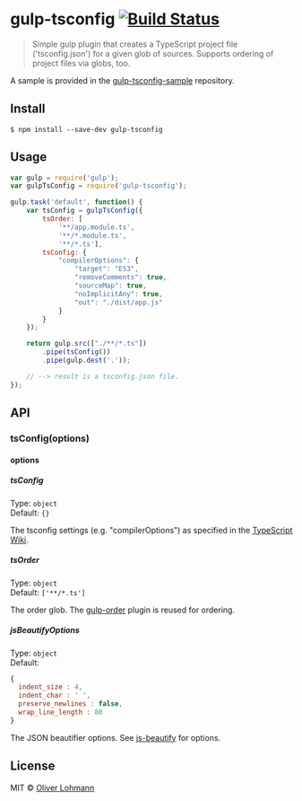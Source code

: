 # gulp-tsconfig [![Build Status](https://travis-ci.org/olohmann/gulp-tsconfig.svg?branch=master)](https://travis-ci.org/olohmann/gulp-tsconfig)

> Simple gulp plugin that creates a TypeScript project file ('tsconfig.json') for a given glob of sources. Supports ordering of project files via globs, too.

A sample is provided in the [gulp-tsconfig-sample](https://github.com/olohmann/gulp-tsconfig-sample) repository.

## Install

```
$ npm install --save-dev gulp-tsconfig
```


## Usage

```js
var gulp = require('gulp');
var gulpTsConfig = require('gulp-tsconfig');

gulp.task('default', function() {
    var tsConfig = gulpTsConfig({
        tsOrder: [
            '**/app.module.ts', 
            '**/*.module.ts', 
            '**/*.ts'],
        tsConfig: {            
            "compilerOptions": {
                "target": "ES3",
                "removeComments": true,
                "sourceMap": true,
                "noImplicitAny": true,
                "out": "./dist/app.js"
            }
        }
    });

    return gulp.src(["./**/*.ts"])
        .pipe(tsConfig())
        .pipe(gulp.dest('.'));

    // --> result is a tsconfig.json file.
});
```


## API

### tsConfig(options)

#### options

##### tsConfig

Type: `object`  
Default: `{}`

The tsconfig settings (e.g. "compilerOptions") as specified in the [TypeScript Wiki](https://github.com/Microsoft/TypeScript/wiki/tsconfig.json).

##### tsOrder

Type: `object`  
Default: `['**/*.ts']`

The order glob. The [gulp-order](https://www.npmjs.com/package/gulp-order) plugin is reused for ordering. 

##### jsBeautifyOptions

Type: `object`  
Default: 
```js
{
  indent_size : 4,
  indent_char : ' ',
  preserve_newlines : false,
  wrap_line_length : 80
}
```

The JSON beautifier options. See [js-beautify](https://www.npmjs.com/package/js-beautify) for options.

## License

MIT © [Oliver Lohmann](http://www.oliver-lohmann.me/)
